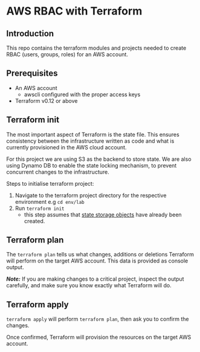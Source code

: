# AWS RBAC with Terraform

## Introduction
This repo contains the terraform modules and projects needed to create RBAC (users, groups, roles) for an AWS account.

## Prerequisites
- An AWS account
  - awscli configured with the proper access keys
- Terraform v0.12 or above

## Terraform init
The most important aspect of Terraform is the state file. This ensures consistency between the infrastructure written as code 
and what is currently provisioned in the AWS cloud account. 

For this project we are using S3 as the backend to store state.
We are also using Dynamo DB to enable the state locking mechanism, to prevent concurrent changes to the infrastructure.

Steps to initialise terraform project:
1. Navigate to the terraform project directory for the respective environment e.g `cd env/lab`
2. Run `terraform init`
    - this step assumes that [state storage objects](./env/lab/state-file-storage/backend.tf) have already been created.

## Terraform plan
The `terraform plan` tells us what changes, additions or deletions Terraform will perform on the target AWS account.
This data is provided as console output.

***Note:*** If you are making changes to a critical project, inspect the output carefully, and make sure you know exactly what Terraform will do.

## Terraform apply
`terraform apply` will perform `terraform plan`, then ask you to confirm the changes.

Once confirmed, Terraform will provision the resources on the target AWS account.
